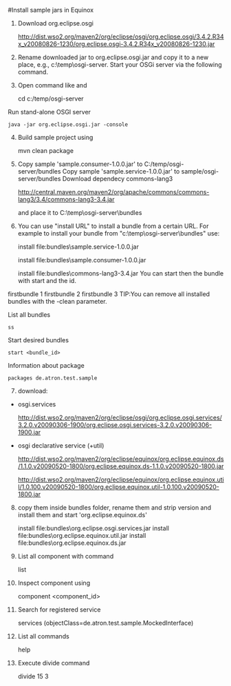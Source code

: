 
#Install sample jars in Equinox
1. Download org.eclipse.osgi

	http://dist.wso2.org/maven2/org/eclipse/osgi/org.eclipse.osgi/3.4.2.R34x_v20080826-1230/org.eclipse.osgi-3.4.2.R34x_v20080826-1230.jar

2. Rename downloaded jar to org.eclipse.osgi.jar and copy it to a new place, e.g., c:\temp\osgi-server. Start your OSGi server via the following command.
3. Open command like and 
	
	cd c:/temp/osgi-server

 Run stand-alone OSGI server

	java -jar org.eclipse.osgi.jar -console

4. Build sample project using 
	
	mvn clean package

5. Copy sample 'sample.consumer-1.0.0.jar' to C:/temp/osgi-server/bundles
   Copy sample 'sample.service-1.0.0.jar' to sample/osgi-server/bundles
   Download dependecy commons-lang3
   
	http://central.maven.org/maven2/org/apache/commons/commons-lang3/3.4/commons-lang3-3.4.jar
   	
   	and place it to C:\temp\osgi-server\bundles

6. You can use "install URL" to install a bundle from a certain URL. For example to install your bundle from "c:\temp\osgi-server\bundles" use:

	install file:bundles\sample.service-1.0.0.jar
	
	install file:bundles\sample.consumer-1.0.0.jar
	
	install file:bundles\commons-lang3-3.4.jar
You can start then the bundle with start and the id.

firstbundle 1
firstbundle 2
firstbundle 3
TIP:You can remove all installed bundles with the -clean parameter.

List all bundles
	
	ss

Start desired bundles

	start <bundle_id>
	
Information about package

	packages de.atron.test.sample

7. download: 
 - osgi.services 
	
	http://dist.wso2.org/maven2/org/eclipse/osgi/org.eclipse.osgi.services/3.2.0.v20090306-1900/org.eclipse.osgi.services-3.2.0.v20090306-1900.jar
 - osgi declarative service (+util)
		
	http://dist.wso2.org/maven2/org/eclipse/equinox/org.eclipse.equinox.ds/1.1.0.v20090520-1800/org.eclipse.equinox.ds-1.1.0.v20090520-1800.jar
	
	http://dist.wso2.org/maven2/org/eclipse/equinox/org.eclipse.equinox.util/1.0.100.v20090520-1800/org.eclipse.equinox.util-1.0.100.v20090520-1800.jar
	
8. copy them inside bundles folder, rename them and strip version and install them and start 'org.eclipse.equinox.ds'
	
	install file:bundles\org.eclipse.osgi.services.jar
	install file:bundles\org.eclipse.equinox.util.jar
	install file:bundles\org.eclipse.equinox.ds.jar
	
9. List all component with command
 
	list
10. Inspect component using

	component <component_id>

11. Search for registered service

	services (objectClass=de.atron.test.sample.MockedInterface)
	
12. List all commands

	help
	
13. Execute divide command

	divide 15 3
